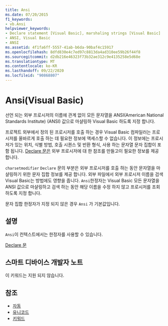 ```yaml
---
title: Ansi
ms.date: 07/20/2015
f1_keywords:
- vb.Ansi
helpviewer_keywords:
- Declare statement [Visual Basic], marshaling strings [Visual Basic]
- ANSI, Visual Basic
- ANSI
ms.assetid: 4f1fa6ff-5557-41ab-b6da-90baf4c15917
ms.openlocfilehash: 8dfd830e4c7ed97c8813da4ad310ee59b26f44f8
ms.sourcegitcommit: d2db216e46323f73b32ae312c9e4135258e5d68e
ms.translationtype: MT
ms.contentlocale: ko-KR
ms.lasthandoff: 09/22/2020
ms.locfileid: "90868807"
---
```

# <a name="ansi-visual-basic"></a>Ansi(Visual Basic)

선언 되는 외부 프로시저의 이름에 관계 없이 모든 문자열을 ANSI(American National Standards Institute) (ANSI) 값으로 마샬링하 Visual Basic 하도록 지정 합니다.  
  
 프로젝트 외부에서 정의 된 프로시저를 호출 하는 경우 Visual Basic 컴파일러는 프로시저를 올바르게 호출 하는 데 필요한 정보에 액세스할 수 없습니다. 이 정보에는 프로시저가 있는 위치, 식별 방법, 호출 시퀀스 및 반환 형식, 사용 하는 문자열 문자 집합이 포함 됩니다. [Declare 문은](../statements/declare-statement.md) 외부 프로시저에 대 한 참조를 만들고이 필요한 정보를 제공 합니다.  
  
 `charsetmodifier` `Declare` 문의 부분은 외부 프로시저를 호출 하는 동안 문자열을 마샬링하기 위한 문자 집합 정보를 제공 합니다. 외부 파일에서 외부 프로시저 이름을 검색 Visual Basic는 방법에도 영향을 줍니다. `Ansi`한정자는 Visual Basic 모든 문자열을 ANSI 값으로 마샬링하고 검색 하는 동안 해당 이름을 수정 하지 않고 프로시저를 조회 하도록 지정 합니다.  
  
 문자 집합 한정자가 지정 되지 않은 경우 `Ansi` 가 기본값입니다.  
  
## <a name="remarks"></a>설명  

 `Ansi`이 컨텍스트에서는 한정자를 사용할 수 있습니다.  
  
 [Declare 문](../statements/declare-statement.md)  
  
## <a name="smart-device-developer-notes"></a>스마트 디바이스 개발자 노트  

 이 키워드는 지원 되지 않습니다.  
  
## <a name="see-also"></a>참조

- [자동](auto.md)
- [유니코드](unicode.md)
- [키워드](../keywords/index.md)
